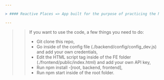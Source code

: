 ```yaml
---

> #### Reactive Places => App built for the purpose of practicing the MERN stack :)

---
```


> > If you want to use the code, a few things you need to do:
> >
> > - Git clone this repo,
> > - Go inside of the config file (./backend/config/config_dev.js) and add your own credentials,
> > - Edit the HTML script tag inside of the FE folder (./frontend/public/index.html) and add your own API key,
> > - Run npm install -[root, backend, frontend],
> > - Run npm start inside of the root folder.
